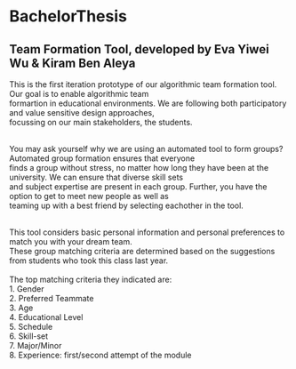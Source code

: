 # BachelorThesis
## Team Formation Tool, developed by Eva Yiwei Wu & Kiram Ben Aleya

This is the first iteration prototype of our algorithmic team formation tool. Our goal is to enable algorithmic team<br />
formartion in educational environments. We are following both participatory and value sensitive design approaches,<br /> 
focussing on our main stakeholders, the students.<br /><br /> 

You may ask yourself why we are using an automated tool to form groups? Automated group formation ensures that everyone<br /> 
finds a group without stress, no matter how long they have been at the university. We can ensure that diverse skill sets<br /> 
and subject expertise are present in each group. Further, you have the option to get to meet new people as well as<br /> 
teaming up with a best friend by selecting eachother in the tool.<br /><br />

This tool considers basic personal information and personal preferences to match you with your dream team.<br /> 
These group matching criteria are determined based on the suggestions from students who took this class last year.<br /><br /> 
The top matching criteria they indicated are:
    <br />1. Gender
    <br />2. Preferred Teammate
    <br />3. Age
    <br />4. Educational Level
    <br />5. Schedule
    <br />6. Skill-set
    <br />7. Major/Minor
    <br />8. Experience: first/second attempt of the module
